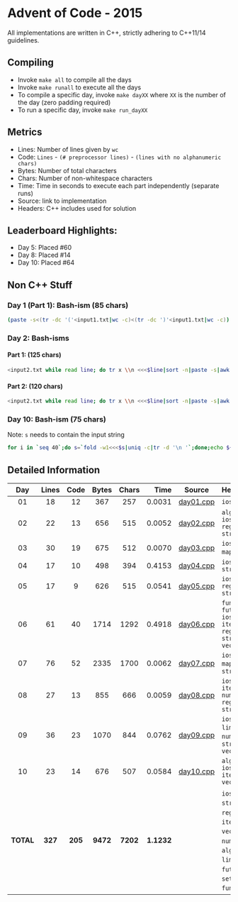 # Advent of Code - 2015

All implementations are written in C++, strictly adhering to C++11/14 guidelines.

## Compiling

* Invoke `make all` to compile all the days
* Invoke `make runall` to execute all the days
* To compile a specific day, invoke `make dayXX` where `XX` is the number of the day (zero padding required)
* To run a specific day, invoke `make run_dayXX`

## Metrics

* Lines: Number of lines given by `wc`
* Code: `Lines` - `(# preprocessor lines)` - `(lines with no alphanumeric chars)`
* Bytes: Number of total characters
* Chars: Number of non-whitespace characters
* Time: Time in seconds to execute each part independently (separate runs)
* Source: link to implementation
* Headers: C++ includes used for solution

## Leaderboard Highlights:

* Day 5: Placed #60
* Day 8: Placed #14
* Day 10: Placed #64

## Non C++ Stuff

### Day 1 (Part 1): Bash-ism (85 chars)

```bash
(paste -s<(tr -dc '('<input1.txt|wc -c)<(tr -dc ')'<input1.txt|wc -c))|paste -sd-|bc
```

### Day 2: Bash-isms

#### Part 1: (125 chars)

```bash
<input2.txt while read line; do tr x \\n <<<$line|sort -n|paste -s|awk '{print 3*($1*$2)+2*$3*($1+$2);}';done|paste -sd+|bc
```

#### Part 2: (120 chars)

```bash
<input2.txt while read line; do tr x \\n <<<$line|sort -n|paste -s|awk '{print 2*($1*$2)+$1*$2*$3;}';done|paste -sd+|bc
```

### Day 10: Bash-ism (75 chars)

Note: `s` needs to contain the input string

```bash
for i in `seq 40`;do s=`fold -w1<<<$s|uniq -c|tr -d '\n '`;done;echo ${#s}
```

## Detailed Information

 Day | Lines | Code | Bytes | Chars | Time | Source | Headers
:---:|:-----:|:----:|:-----:|:-----:| ----:|:------:|:-------
01|18|12|367|257|0.0031|[day01.cpp](https://github.com/willkill07/adventofcode/blob/master/src/day01/day01.cpp)|`iostream`
02|22|13|656|515|0.0052|[day02.cpp](https://github.com/willkill07/adventofcode/blob/master/src/day02/day02.cpp)|`algorithm` `iostream` `regex` `string`
03|30|19|675|512|0.0070|[day03.cpp](https://github.com/willkill07/adventofcode/blob/master/src/day03/day03.cpp)|`iostream` `map` `tuple`
04|17|10|498|394|0.4153|[day04.cpp](https://github.com/willkill07/adventofcode/blob/master/src/day04/day04.cpp)|`iostream` `string`
05|17|9|626|515|0.0541|[day05.cpp](https://github.com/willkill07/adventofcode/blob/master/src/day05/day05.cpp)|`iostream` `regex` `string`
06|61|40|1714|1292|0.4918|[day06.cpp](https://github.com/willkill07/adventofcode/blob/master/src/day06/day06.cpp)|`functional` `future` `iostream` `iterator` `regex` `string` `vector`
07|76|52|2335|1700|0.0062|[day07.cpp](https://github.com/willkill07/adventofcode/blob/master/src/day07/day07.cpp)|`iostream` `map` `regex` `string`
08|27|13|855|666|0.0059|[day08.cpp](https://github.com/willkill07/adventofcode/blob/master/src/day08/day08.cpp)|`iostream` `iterator` `numeric` `regex` `string`
09|36|23|1070|844|0.0762|[day09.cpp](https://github.com/willkill07/adventofcode/blob/master/src/day09/day09.cpp)|`iostream` `limits` `map` `numeric` `set` `string` `vector`
10|23|14|676|507|0.0584|[day10.cpp](https://github.com/willkill07/adventofcode/blob/master/src/day10/day10.cpp)|`algorithm` `iostream` `iterator` `vector`
**TOTAL**|**327**|**205**|**9472**|**7202**|**1.1232**| | `iostream`&nbsp;<sup>**`10`**</sup> `string`&nbsp;<sup>**`7`**</sup> `regex`&nbsp;<sup>**`5`**</sup> `map`&nbsp;<sup>**`3`**</sup> `iterator`&nbsp;<sup>**`3`**</sup> `vector`&nbsp;<sup>**`3`**</sup> `numeric`&nbsp;<sup>**`2`**</sup> `algorithm`&nbsp;<sup>**`2`**</sup> `limits`&nbsp;<sup>**`1`**</sup> `future`&nbsp;<sup>**`1`**</sup> `set`&nbsp;<sup>**`1`**</sup> `tuple`&nbsp;<sup>**`1`**</sup> `functional`&nbsp;<sup>**`1`**</sup>
